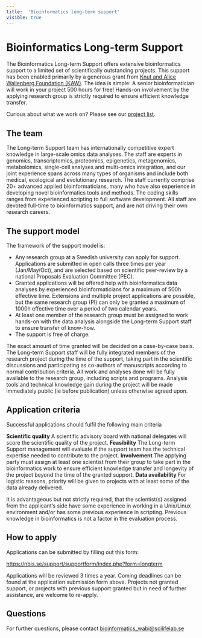 ```yaml
---
title:  'Bioinformatics long-term support'
visible: true
---
```

    

# Bioinformatics Long-term Support

The Bioinformatics Long-term Support offers extensive bioinformatics support to a limited set of scientifically outstanding projects. This support has been enabled primarily by a generous grant from [Knut and Alice Wallenberg Foundation (KAW)](<http://www.wallenberg.com/kaw/en>). The idea is simple: A senior bioinformatician will work in your project 500 hours for free! Hands-on involvement by the applying research group is strictly required to ensure efficient knowledge transfer.

Curious about what we work on? Please see our [project list](<ltsprojects.html>).

## The team

The Long-term Support team has internationally competitive expert knowledge in large-scale omics data analyses. The staff are experts in genomics, transcriptomics, proteomics, epigenetics, metagenomics, metabolomics, single-cell analyses and multi-omics integration, and our joint experience spans across many types of organisms and include both medical, ecological and evolutionary research. The staff currently comprise 20+ advanced applied bioinformaticians, many who have also experience in developing novel bioinformatics tools and methods. The coding skills ranges from experienced scripting to full software development. All staff are devoted full-time to bioinformatics support, and are not driving their own research careers.

## The support model

The framework of the support model is:

  * Any research group at a Swedish university can apply for support. Applications are submitted in open calls three times per year (Jan/May/Oct), and are selected based on scientific peer-review by a national Proposals Evaluation Committee (PEC).
  * Granted applications will be offered help with bioinformatics data analyses by experienced bioinformaticians for a maximum of 500h effective time. Extensions and multiple project applications are possible, but the same research group (PI) can only be granted a maximum of 1000h effective time over a period of two calendar years.
  * At least one member of the research group must be assigned to work hands-on with the data analysis alongside the Long-term Support staff to ensure transfer of know-how.
  * The support is free of charge.



The exact amount of time granted will be decided on a case-by-case basis. The Long-term Support staff will be fully integrated members of the research project during the time of the support, taking part in the scientific discussions and participating as co-authors of manuscripts according to normal contribution criteria. All work and analyses done will be fully available to the research group, including scripts and programs. Analysis tools and technical knowledge gain during the project will be made immediately public (ie before publication) unless otherwise agreed upon.

## Application criteria

Successful applications should fulfil the following main criteria

**Scientific quality**
     A scientific advisory board with national delegates will score the scientific quality of the project.
**Feasibility**
     The Long-term Support management will evaluate if the support team has the technical expertise needed to contribute to the project.
**Involvement**
     The applying party must assign at least one scientist from their group to take part in the bioinformatics work to ensure efficient knowledge transfer and longevity of the project beyond the time of the granted support.
**Data availability**
     For logistic reasons, priority will be given to projects with at least some of the data already delivered.

It is advantageous but not strictly required, that the scientist(s) assigned from the applicant’s side have some experience in working in a Unix/Linux environment and/or has some previous experience in scripting. Previous knowledge in bioinformatics is not a factor in the evaluation process.

## How to apply

Applications can be submitted by filling out this form:

<https://nbis.se/support/supportform/index.php?form=longterm>

Applications will be reviewed 3 times a year. Coming deadlines can be found at the application submission form above. Projects not granted support, or projects with previous support granted but in need of further assistance, are welcome to re-apply.

## Questions

For further questions, please contact [bioinformatics_wabi@scilifelab.se](<mailto:bioinformatics_wabi@scilifelab.se>)
